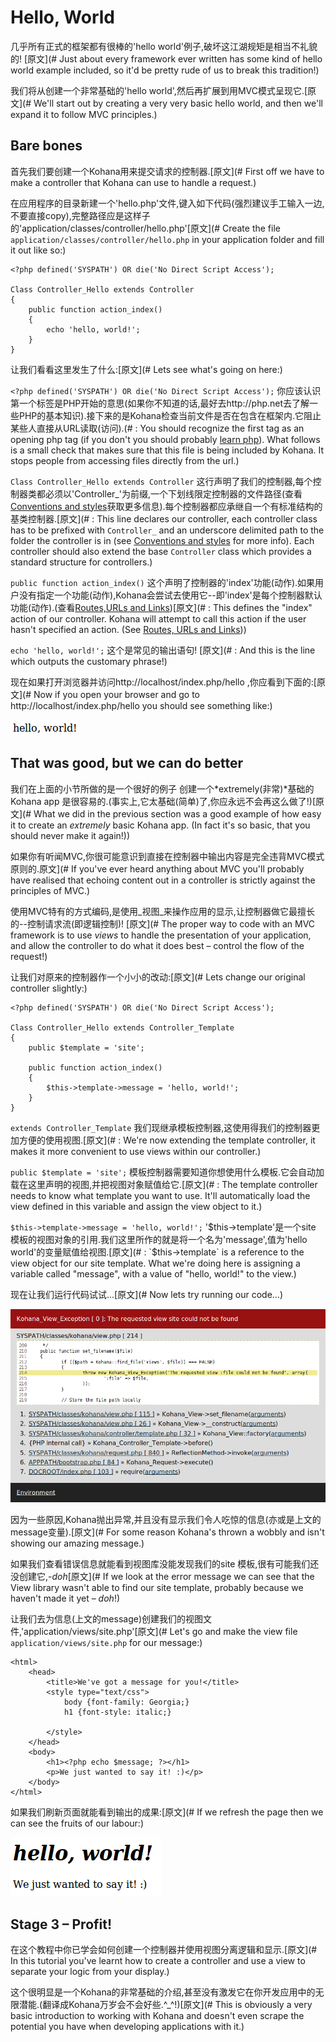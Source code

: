 # Hello, World

几乎所有正式的框架都有很棒的'hello world'例子,破坏这江湖规矩是相当不礼貌的! [原文](# Just about every framework ever written has some kind of hello world example included, so it'd be pretty rude of us to break this tradition!)

我们将从创建一个非常基础的'hello world',然后再扩展到用MVC模式呈现它.[原文](# We'll start out by creating a very very basic hello world, and then we'll expand it to follow MVC principles.)

## Bare bones

首先我们要创建一个Kohana用来提交请求的控制器.[原文](# First off we have to make a controller that Kohana can use to handle a request.)

在应用程序的目录新建一个'hello.php'文件,键入如下代码(强烈建议手工输入一边,不要直接copy),完整路径应是这样子的'application/classes/controller/hello.php'[原文](# Create the file `application/classes/controller/hello.php` in your application folder and fill it out like so:)

    <?php defined('SYSPATH') OR die('No Direct Script Access');

	Class Controller_Hello extends Controller
	{
		public function action_index()
		{
			echo 'hello, world!';
		}
	}

让我们看看这里发生了什么:[原文](# Lets see what's going on here:)

`<?php defined('SYSPATH') OR die('No Direct Script Access');`
你应该认识第一个标签是PHP开始的意思(如果你不知道的话,最好去http://php.net去了解一些PHP的基本知识).接下来的是Kohana检查当前文件是否在包含在框架内.它阻止某些人直接从URL读取(访问).(# :	You should recognize the first tag as an opening php tag (if you don't you should probably [learn php](http://php.net)).  What follows is a small check that makes sure that this file is being included by Kohana.  It stops people from accessing files directly from the url.)

`Class Controller_Hello extends Controller`
这行声明了我们的控制器,每个控制器类都必须以'Controller_'为前缀,一个下划线限定控制器的文件路径(查看[Conventions and styles](about.conventions)获取更多信息).每个控制器都应承继自一个有标准结构的基类控制器.[原文](# :	This line declares our controller,  each controller class has to be prefixed with `Controller_` and an underscore delimited path to the folder the controller is in (see [Conventions and styles](about.conventions) for more info).  Each controller should also extend the base `Controller` class which provides a standard structure for controllers.)


`public function action_index()`
这个声明了控制器的'index'功能(动作).如果用户没有指定一个功能(动作),Kohana会尝试去使用它--即'index'是每个控制器默认功能(动作).(查看[Routes,URLs and Links](tutorials.urls))[原文](# :	This defines the "index" action of our controller.  Kohana will attempt to call this action if the user hasn't specified an action. (See [Routes, URLs and Links](tutorials.urls)))

`echo 'hello, world!';`
这个是常见的输出语句! [原文](# :	And this is the line which outputs the customary phrase!)

现在如果打开浏览器并访问http://localhost/index.php/hello ,你应看到下面的:[原文](# Now if you open your browser and go to http://localhost/index.php/hello you should see something like:)

![Hello, World!](hello_world_1.png "Hello, World!")

## That was good, but we can do better

我们在上面的小节所做的是一个很好的例子 创建一个*extremely(非常)*基础的Kohana app 是很容易的.(事实上,它太基础(简单)了,你应永远不会再这么做了!)[原文](# What we did in the previous section was a good example of how easy it to create an *extremely* basic Kohana app. (In fact it's so basic, that you should never make it again!))

如果你有听闻MVC,你很可能意识到直接在控制器中输出内容是完全违背MVC模式原则的.原文](# If you've ever heard anything about MVC you'll probably have realised that echoing content out in a controller is strictly against the principles of MVC.)

使用MVC特有的方式编码,是使用_视图_来操作应用的显示,让控制器做它最擅长的--控制请求流(即逻辑控制)! [原文](# The proper way to code with an MVC framework is to use _views_ to handle the presentation of your application, and allow the controller to do what it does best – control the flow of the request!)

让我们对原来的控制器作一个小小的改动:[原文](# Lets change our original controller slightly:)

    <?php defined('SYSPATH') OR die('No Direct Script Access');

	Class Controller_Hello extends Controller_Template
	{
		public $template = 'site';

		public function action_index()
		{
			$this->template->message = 'hello, world!';
		}
	}

`extends Controller_Template`
我们现继承模板控制器,这使用得我们的控制器更加方便的使用视图.[原文](# :	We're now extending the template controller,  it makes it more convenient to use views within our controller.)

`public $template = 'site';`
模板控制器需要知道你想使用什么模板.它会自动加载在这里声明的视图,并把视图对象赋值给它.[原文](# :	The template controller needs to know what template you want to use. It'll automatically load the view defined in this variable and assign the view object to it.)

`$this->template->message = 'hello, world!';`
'$this->template'是一个site 模板的视图对象的引用.我们这里所作的就是将一个名为'message',值为'hello world'的变量赋值给视图.[原文](# :	`$this->template` is a reference to the view object for our site template.  What we're doing here is assigning a variable called "message", with a value of "hello, world!" to the view.)

现在让我们运行代码试试...[原文](# Now lets try running our code...)

![Hello, World!](hello_world_2_error.png "Hello, World!")

因为一些原因,Kohana抛出异常,并且没有显示我们令人吃惊的信息(亦或是上文的message变量).[原文](# For some reason Kohana's thrown a wobbly and isn't showing our amazing message.)

如果我们查看错误信息就能看到视图库没能发现我们的site 模板,很有可能我们还没创建它,-*doh*[原文](# If we look at the error message we can see that the View library wasn't able to find our site template, probably because we haven't made it yet – *doh*!)

让我们去为信息(上文的message)创建我们的视图文件,'application/views/site.php'[原文](# Let's go and make the view file `application/views/site.php` for our message:)

	<html>
		<head>
			<title>We've got a message for you!</title>
			<style type="text/css">
				body {font-family: Georgia;}
				h1 {font-style: italic;}

			</style>
		</head>
		<body>
			<h1><?php echo $message; ?></h1>
			<p>We just wanted to say it! :)</p>
		</body>
	</html>

如果我们刷新页面就能看到输出的成果:[原文](# If we refresh the page then we can see the fruits of our labour:)

![hello, world! We just wanted to say it!](hello_world_2.png "hello, world! We just wanted to say it!")

## Stage 3 – Profit!

在这个教程中你已学会如何创建一个控制器并使用视图分离逻辑和显示.[原文](# In this tutorial you've learnt how to create a controller and use a view to separate your logic from your display.)

这个很明显是一个Kohana的非常基础的介绍,甚至没有激发它在你开发应用中的无限潜能.(翻译成Kohana万岁会不会好些.^_^!)[原文](# This is obviously a very basic introduction to working with Kohana and doesn't even scrape the potential you have when developing applications with it.)